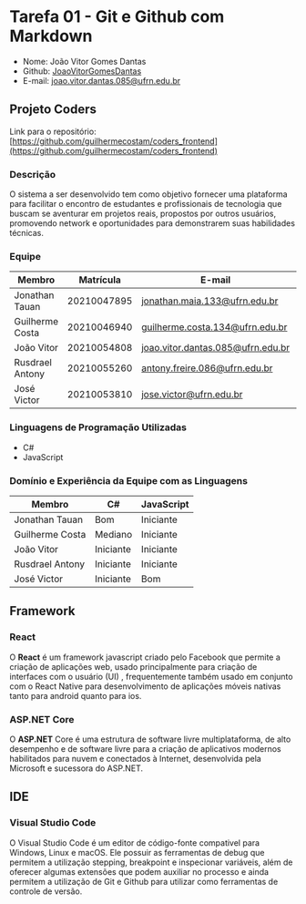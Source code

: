 # Tarefa 01 - Git e Github com Markdown

* Nome: João Vitor Gomes Dantas
* Github: [JoaoVitorGomesDantas](https://github.com/JoaoVitorGomesDantas)
* E-mail: joao.vitor.dantas.085@ufrn.edu.br

## Projeto Coders

Link para o repositório:  [https://github.com/guilhermecostam/coders_frontend](https://github.com/guilhermecostam/coders_frontend)

### Descrição 

O sistema a ser desenvolvido tem como objetivo fornecer uma plataforma para facilitar o encontro de estudantes e profissionais de tecnologia que buscam se aventurar em projetos reais, propostos por outros usuários, promovendo network e oportunidades para demonstrarem suas habilidades técnicas.

### Equipe

| Membro          | Matrícula   | E-mail                            | GitHub                                                          |
| --------------- | ----------- | --------------------------------- | --------------------------------------------------------------- |
| Jonathan Tauan  | 20210047895 | jonathan.maia.133@ufrn.edu.br     | [jtauanpm](https://github.com/jtauanpm)                         |
| Guilherme Costa | 20210046940 | guilherme.costa.134@ufrn.edu.br   | [guilhermecostam](https://github.com/guilhermecostam)           |
| João Vitor      | 20210054808 | joao.vitor.dantas.085@ufrn.edu.br | [JoaoVitorGomesDantas](https://github.com/JoaoVitorGomesDantas) |
| Rusdrael Antony | 20210055260 | antony.freire.086@ufrn.edu.br     | [rusdrael](https://github.com/rusdrael)                         |
| José Victor     | 20210053810 | jose.victor@ufrn.edu.br           | [victormedeiros1](https://github.com/victormedeiros1)           |

### Linguagens de Programação Utilizadas

* C#
* JavaScript

### Domínio e Experiência da Equipe com as Linguagens

|     Membro      |     C#      | JavaScript  |
| --------------- | ----------- | ----------- |
| Jonathan Tauan  |     Bom     |  Iniciante  |
| Guilherme Costa |   Mediano   |  Iniciante  |
| João Vitor      |  Iniciante  |  Iniciante  |
| Rusdrael Antony |  Iniciante  |  Iniciante  |
| José Victor     |  Iniciante  |     Bom     |

## Framework

### React

O **React** é um framework javascript criado pelo Facebook que permite a criação de aplicações web, usado principalmente para criação de interfaces com o usuário (UI) , frequentemente também usado em conjunto com o React Native para desenvolvimento de aplicações móveis nativas tanto para android quanto para ios.

### ASP.NET Core

O **ASP.NET** Core é uma estrutura de software livre multiplataforma, de alto desempenho e de software livre para a criação de aplicativos modernos habilitados para nuvem e conectados à Internet, desenvolvida pela Microsoft e sucessora do ASP.NET.

## IDE 

### Visual Studio Code

O Visual Studio Code é um editor de código-fonte compativel para Windows, Linux e macOS. Ele possuir as ferramentas de debug que permitem a utilização stepping, breakpoint e inspecionar variáveis, além de oferecer algumas extensões que podem auxiliar no processo e ainda permitem a utilização de Git e Github para utilizar como ferramentas de controle de versão.
